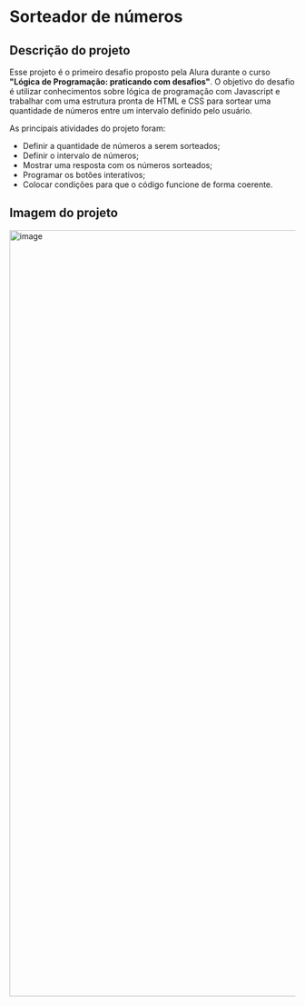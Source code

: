 # Sorteador de números
## Descrição do projeto
Esse projeto é o primeiro desafio proposto pela Alura durante o curso **"Lógica de Programação: praticando com desafios"**. O objetivo do desafio é utilizar conhecimentos sobre lógica de programação com Javascript e trabalhar com uma estrutura pronta de HTML e CSS para sortear uma quantidade de números entre um intervalo definido pelo usuário.

As principais atividades do projeto foram:
- Definir a quantidade de números a serem sorteados;
- Definir o intervalo de números;
- Mostrar uma resposta com os números sorteados;
- Programar os botões interativos;
- Colocar condições para que o código funcione de forma coerente.

## Imagem do projeto
<img width="2559" height="1349" alt="image" src="https://github.com/user-attachments/assets/d3d6bb9e-9927-4f88-8f3e-c35c424cb6cf" />
